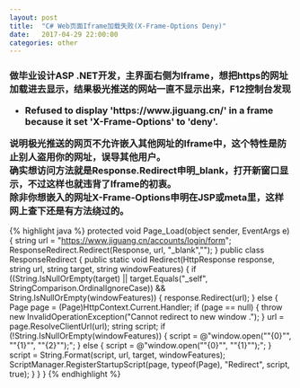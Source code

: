 ```yaml
---
layout: post
title:  "C# Web页面Iframe加载失败(X-Frame-Options Deny)"
date:   2017-04-29 22:00:00
categories: other
---
```

<script type="text/javascript" src="http://cdn.mathjax.org/mathjax/latest/MathJax.js?config=default"></script>

<h3>做毕业设计ASP .NET开发，主界面右侧为Iframe，想把https的网址加载进去显示，结果极光推送的网站一直不显示出来，F12控制台发现<br/>
<ul>
	<li>
		Refused to display 'https://www.jiguang.cn/' in a frame because it set 'X-Frame-Options' to 'deny'.
	</li>
</ul>
说明极光推送的网页不允许嵌入其他网址的Iframe中，这个特性是防止别人盗用你的网址，误导其他用户。<br/>
确实想访问方法就是Response.Redirect申明_blank，打开新窗口显示，不过这样也就违背了Iframe的初衷。<br/>
除非你想嵌入的网址X-Frame-Options申明在JSP或meta里，这样网上查下还是有方法绕过的。
</h3>

{% highlight java %}
protected void Page_Load(object sender, EventArgs e)
{
	string url = "https://www.jiguang.cn/accounts/login/form";
	ResponseRedirect.Redirect(Response, url, "_blank","");
}
public class ResponseRedirect
{
	public static void Redirect(HttpResponse response, string url, string target, string windowFeatures)
	{
		if ((String.IsNullOrEmpty(target) || target.Equals("_self", StringComparison.OrdinalIgnoreCase)) && String.IsNullOrEmpty(windowFeatures))
		{
			response.Redirect(url);
		}
		else
		{
			Page page = (Page)HttpContext.Current.Handler;
			if (page == null)
			{
				throw new
				InvalidOperationException("Cannot redirect to new window .");
			}
			url = page.ResolveClientUrl(url);
			string script;
			if (!String.IsNullOrEmpty(windowFeatures))
			{
				script = @"window.open(""{0}"", ""{1}"", ""{2}"");";
			}
			else
			{
				script = @"window.open(""{0}"", ""{1}"");";
			}
			script = String.Format(script, url, target, windowFeatures);
			ScriptManager.RegisterStartupScript(page, typeof(Page), "Redirect", script, true);
		}
	}
}
{% endhighlight %}